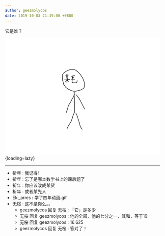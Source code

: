 ```yaml
---
author: geezmolycos
date: 2019-10-03 21:19:00 +0800
---
```


它是谁？

![](/images/qq-zone/2019-10-03-number.gif){loading=lazy}

---

- 祈年 : 我记得!
- 祈年 : 忘了是哪本数学书上的课后题了
- 祈年 : 你应该改成某货
- 祈年 : 或者某先人
- Eki_arres : 学了四年动画.gif
- 无桜 : 这不是你么。。
  - geezmolycos 回复 无桜 : 「它」是多少
  - 无桜 回复 geezmolycos : 他的全部，他的七分之一，其和，等于19
  - 无桜 回复 geezmolycos : 16.625
  - geezmolycos 回复 无桜 : 答对了！
